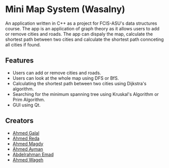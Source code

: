# Mini Map System (Wasalny)

An application written in C++ as a project for FCIS-ASU's data structures course. The app is an application of graph theory as it allows users to add or remove cities and roads. The app can dispaly the map, calculate the shortest path between two cities and calculate the shortest path connceting all cities if found.

## Features

- Users can add or remove cities and roads.
- Users can look at the whole map using DFS or BfS.
- Calculating the shortest path between two cities using Dijkstra's algorithm.
- Searching for the minimum spanning tree using Kruskal's Algorithm or Prim Algorithm.
- GUI using Qt.

## Creators

- [Ahmed Galal](https://github.com/1AhmedGalal)
- [Ahmed Reda](https://github.com/ahmedredaooooo)
- [Ahmed Magdy](https://github.com/AbdelrahmanEmad99)
- [Ahmed Ayman](https://github.com/AhmedAymanMo)
- [Abdelrahman Emad](https://github.com/AbdelrahmanEmad99)
- [Ahmed Wageh](https://github.com/Ahmed4474)
